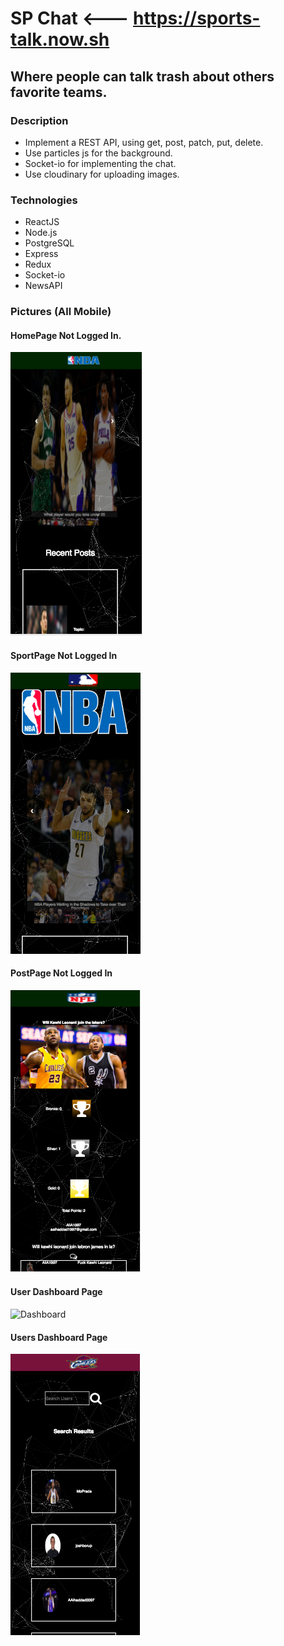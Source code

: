 # SP Chat <--- https://sports-talk.now.sh
  ## Where people can talk trash about others favorite teams. 
  ### Description 
  - Implement a REST API, using get, post, patch, put, delete. 
  - Use particles js for the background.
  - Socket-io for implementing the chat.
  - Use cloudinary for uploading images. 
  ### Technologies  
  - ReactJS
  - Node.js
  - PostgreSQL
  - Express 
  - Redux 
  - Socket-io
  - NewsAPI 
  ### Pictures (All Mobile)
  #### HomePage Not Logged In.
  ![Homepage](/markdown-images/Homepage.png)
  #### SportPage Not Logged In 
  ![SportPage](/markdown-images/SportPage.png)
  #### PostPage Not Logged In
  ![PostPage](/markdown-images/PostPage.png)
  #### User Dashboard Page
  ![Dashboard](/markdown-images/Dashboard.png)
  #### Users Dashboard Page
  ![UsersPage](/markdown-images/UsersPage.png)